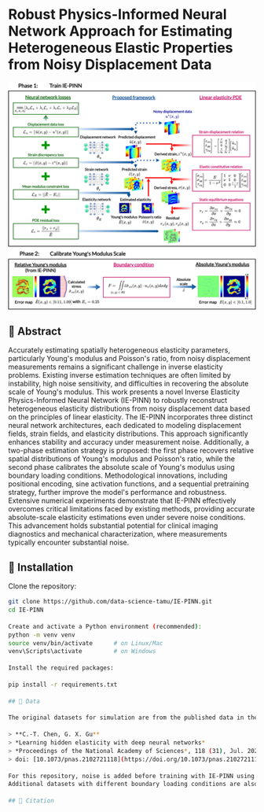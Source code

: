 # Robust Physics-Informed Neural Network Approach for Estimating Heterogeneous Elastic Properties from Noisy Displacement Data

![Screenshot](./Images/IEPINNFramework.png)

## 📄 Abstract
Accurately estimating spatially heterogeneous elasticity parameters, particularly Young's modulus and Poisson's ratio, from noisy displacement measurements remains a significant challenge in inverse elasticity problems. Existing inverse estimation techniques are often limited by instability, high noise sensitivity, and difficulties in recovering the absolute scale of Young's modulus. This work presents a novel Inverse Elasticity Physics-Informed Neural Network (IE-PINN) to robustly reconstruct heterogeneous elasticity distributions from noisy displacement data based on the principles of linear elasticity. The IE-PINN incorporates three distinct neural network architectures, each dedicated to modeling displacement fields, strain fields, and elasticity distributions. This approach significantly enhances stability and accuracy under measurement noise. Additionally, a two-phase estimation strategy is proposed: the first phase recovers relative spatial distributions of Young's modulus and Poisson's ratio, while the second phase calibrates the absolute scale of Young's modulus using boundary loading conditions. Methodological innovations, including positional encoding, sine activation functions, and a sequential pretraining strategy, further improve the model's performance and robustness. Extensive numerical experiments demonstrate that IE-PINN effectively overcomes critical limitations faced by existing methods, providing accurate absolute-scale elasticity estimations even under severe noise conditions. This advancement holds substantial potential for clinical imaging diagnostics and mechanical characterization, where measurements typically encounter substantial noise.

## 📄 Installation

Clone the repository:

```bash
git clone https://github.com/data-science-tamu/IE-PINN.git
cd IE-PINN

Create and activate a Python environment (recommended):
python -m venv venv
source venv/bin/activate      # on Linux/Mac
venv\Scripts\activate         # on Windows

Install the required packages:

pip install -r requirements.txt

## 📄 Data

The original datasets for simulation are from the published data in the work from :

> **C.-T. Chen, G. X. Gu**  
> *Learning hidden elasticity with deep neural networks*  
> *Proceedings of the National Academy of Sciences*, 118 (31), Jul. 2021.  
> doi: [10.1073/pnas.2102721118](https://doi.org/10.1073/pnas.2102721118)

For this repository, noise is added before training with IE-PINN using the provided code.  
Additional datasets with different boundary loading conditions are also included in the `Datasets` folder.

## 📄 Citation

